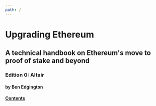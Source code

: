 ```yaml
---
path: /
---
```


<div class="title-page">
    <h1>Upgrading Ethereum</h1>
    <h2>A technical handbook on Ethereum's move to proof of stake and beyond</h2>
    <h3>Edition 0: Altair</h3>
    <h4>by Ben Edgington</h2>
    <h4><a href="/contents">Contents</a></h4>
</div>

